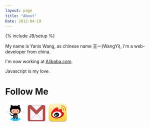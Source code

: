 ```yaml
---
layout: page
title: "About"
Date: 2012-04-19
---
```

{% include JB/setup %}

My name is Yanis Wang, as chinese name 王一(WangYi), i'm a web-developer from china.

I'm now working at [Alibaba.com](http://www.alibaba.com/).

Javascript is my love.

Follow Me
=======

[![github](/images/github.png)](http://github.com/yaniswang "github") [![gmail](/images/gmail.png)](mailto:yanis.wang@gmail.com "gmail") [![weibo](/images/weibo.png)](http://weibo.com/yaniswang "weibo")